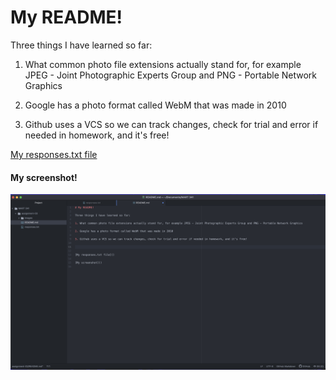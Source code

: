 # My README!

Three things I have learned so far:

1. What common photo file extensions actually stand for, for example JPEG - Joint Photographic Experts Group and PNG - Portable Network Graphics

2. Google has a photo format called WebM that was made in 2010

3. Github uses a VCS so we can track changes, check for trial and error if needed in homework, and it's free!



[My responses.txt file](./responses.txt)

#### My screenshot!
![My screenshot](./images/assignment03_screenshot.png)
